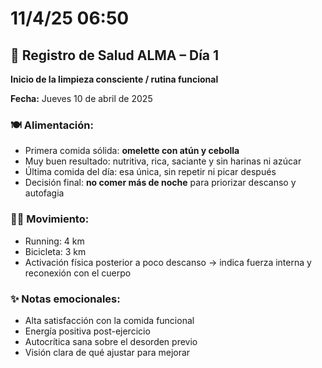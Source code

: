 # 11/4/25 06:50

## 📆 Registro de Salud ALMA – Día 1

**Inicio de la limpieza consciente / rutina funcional**

**Fecha:** Jueves 10 de abril de 2025


### 🍽️ Alimentación:

- Primera comida sólida: **omelette con atún y cebolla**
- Muy buen resultado: nutritiva, rica, saciante y sin harinas ni azúcar
- Última comida del día: esa única, sin repetir ni picar después
- Decisión final: **no comer más de noche** para priorizar descanso y autofagia


### 🧘‍♂️ Movimiento:

- Running: 4 km
- Bicicleta: 3 km
- Activación física posterior a poco descanso → indica fuerza interna y reconexión con el cuerpo


### ✨ Notas emocionales:

- Alta satisfacción con la comida funcional
- Energía positiva post-ejercicio
- Autocrítica sana sobre el desorden previo
- Visión clara de qué ajustar para mejorar

